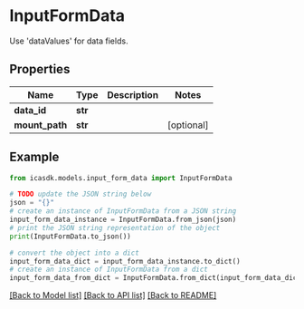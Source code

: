 # InputFormData

Use 'dataValues' for data fields.

## Properties

Name | Type | Description | Notes
------------ | ------------- | ------------- | -------------
**data_id** | **str** |  | 
**mount_path** | **str** |  | [optional] 

## Example

```python
from icasdk.models.input_form_data import InputFormData

# TODO update the JSON string below
json = "{}"
# create an instance of InputFormData from a JSON string
input_form_data_instance = InputFormData.from_json(json)
# print the JSON string representation of the object
print(InputFormData.to_json())

# convert the object into a dict
input_form_data_dict = input_form_data_instance.to_dict()
# create an instance of InputFormData from a dict
input_form_data_from_dict = InputFormData.from_dict(input_form_data_dict)
```
[[Back to Model list]](../README.md#documentation-for-models) [[Back to API list]](../README.md#documentation-for-api-endpoints) [[Back to README]](../README.md)


